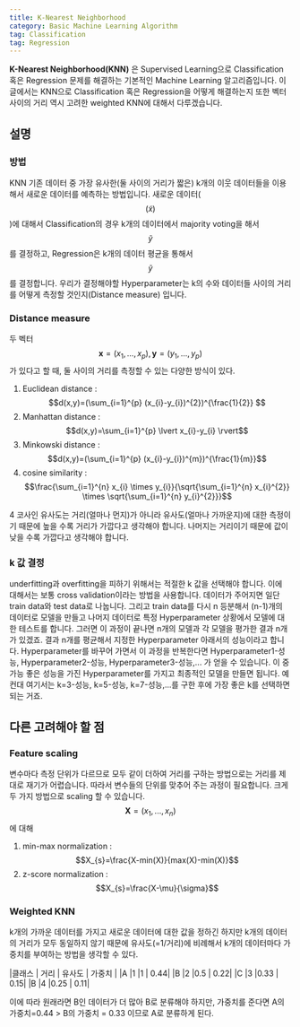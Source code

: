 ```yaml
---
title: K-Nearest Neighborhood
category: Basic Machine Learning Algorithm
tag: Classification
tag: Regression
---
```


**K-Nearest Neighborhood(KNN)** 은 Supervised Learning으로 Classification 혹은 Regression 문제를 해결하는 기본적인 Machine Learning 알고리즘입니다. 이 글에서는 KNN으로 Classification 혹은 Regression을 어떻게 해결하는지 또한 벡터 사이의 거리 역시 고려한 weighted KNN에 대해서 다루겠습니다.

## 설명

### 방법

KNN 기존 데이터 중 가장 유사한(둘 사이의 거리가 짧은) k개의 이웃 데이터들을 이용해서 새로운 데이터를 예측하는 방법입니다. 새로운 데이터($$(\tilde{x})$$)에 대해서 Classification의 경우 k개의 데이터에서 majority voting을 해서 $$\tilde{y}$$를 결정하고, Regression은 k개의 데이터 평균을 통해서 $$\tilde{y}$$를 결정합니다. 우리가 결정해야할 Hyperparameter는 k의 수와 데이터들 사이의 거리를 어떻게 측정할 것인지(Distance measure) 입니다.


### Distance measure

두 벡터 $$\textbf{x}=(x_{1},...,x_{p}), \textbf{y}=(y_{1},...,y_{p})$$가 있다고 할 때, 둘 사이의 거리를 측정할 수 있는 다양한 방식이 있다.

1. Euclidean distance : $$d(x,y)=(\sum_{i=1}^{p} (x_{i}-y_{i})^{2})^{\frac{1}{2}} $$
2. Manhattan distance : $$d(x,y)=\sum_{i=1}^{p} \lvert x_{i}-y_{i} \rvert$$
3. Minkowski distance : $$d(x,y)=(\sum_{i=1}^{p} (x_{i}-y_{i})^{m})^{\frac{1}{m}}$$
4. cosine similarity : $$\frac{\sum_{i=1}^{n} x_{i} \times y_{i}}{\sqrt{\sum_{i=1}^{n} x_{i}^{2}} \times \sqrt{\sum_{i=1}^{n} y_{i}^{2}}}$$

4 코사인 유사도는 거리(얼마나 먼지)가 아니라 유사도(얼마나 가까운지)에 대한 측정이기 때문에 높을 수록 거리가 가깝다고 생각해야 합니다. 나머지는 거리이기 때문에 값이 낮을 수록 가깝다고 생각해야 합니다.

### k 값 결정

underfitting과 overfitting을 피하기 위해서는 적절한 k 값을 선택해야 합니다. 이에 대해서는 보통 cross validation이라는 방법을 사용합니다. 데이터가 주어지면 일단 train data와 test data로 나눕니다. 그리고 train data를 다시  n 등분해서 (n-1)개의 데이터로 모델을 만들고 나머지 데이터로 특정 Hyperparameter 상황에서 모델에 대한 테스트를 합니다. 그러면 이 과정이 끝나면 n개의 모델과 각 모델을 평가한 결과 n개가 있겠죠. 결과 n개를 평균해서 지정한 Hyperparameter 아래서의 성능이라고 합니다. Hyperparameter를 바꾸어 가면서 이 과정을 반복한다면 Hyperparameter1-성능, Hyperparameter2-성능, Hyperparameter3-성능,... 가 얻을 수 있습니다. 이 중 가능 좋은 성능을 가진 Hyperparameter를 가지고 최종적인 모델을 만들면 됩니다. 예컨대 여기서는 k=3-성능, k=5-성능, k=7-성능,...를 구한 후에 가장 좋은 k를 선택하면 되는 거죠.


## 다른 고려해야 할 점

### Feature scaling

변수마다 측정 단위가 다르므로 모두 같이 더하여 거리를 구하는 방법으로는 거리를 제대로 재기가 어렵습니다. 따라서 변수들의 단위를 맞추어 주는 과정이 필요합니다. 크게 두 가지 방법으로  scaling 할 수 있습니다. $$\textbf{X}=(x_{1}, ..., x_{n})$$에 대해

1. min-max normalization : $$X_{s}=\frac{X-min(X)}{max(X)-min(X)}$$
2. z-score normalization : $$X_{s}=\frac{X-\mu}{\sigma}$$

### Weighted KNN

k개의 가까운 데이터를 가지고 새로운 데이터에 대한 값을 정하긴 하지만 k개의 데이터의 거리가 모두 동일하지 않기 때문에 유사도(=1/거리)에 비례해서 k개의 데이터마다 가중치를 부여하는 방법을 생각할 수 있다.

|클래스 | 거리 | 유사도 | 가중치 |
|A |1 |1 | 0.44|
|B |2 |0.5 | 0.22|
|C |3 |0.33 | 0.15|
|B |4 |0.25 | 0.11|

이에 따라 원래라면 B인 데이터가 더 많아 B로 분류해야 하지만, 가중치를 준다면 A의 가중치=0.44 > B의 가중치 = 0.33 이므로 A로 분류하게 된다.
